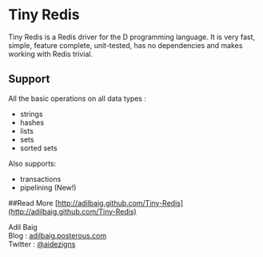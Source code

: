 Tiny Redis
==========
Tiny Redis is a Redis driver for the D programming language. It is very fast, simple, feature complete, unit-tested, has no dependencies and makes working with Redis trivial.

## Support
All the basic operations on all data types :
- strings
- hashes
- lists
- sets
- sorted sets

Also supports:
- transactions
- pipelining (New!)

##Read More
[http://adilbaig.github.com/Tiny-Redis](http://adilbaig.github.com/Tiny-Redis)

Adil Baig
<br />Blog : [adilbaig.posterous.com](http://adilbaig.posterous.com)
<br />Twitter : [@aidezigns](http://twitter.com/aidezigns)
